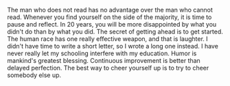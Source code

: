 The man who does not read has no advantage over the man who cannot read.
Whenever you find yourself on the side of the majority, it is time to pause and reflect.
In 20 years, you will be more disappointed by what you didn't do than by what you did.
The secret of getting ahead is to get started.
The human race has one really effective weapon, and that is laughter.
I didn't have time to write a short letter, so I wrote a long one instead.
I have never really let my schooling interfere with my education.
Humor is mankind's greatest blessing.
Continuous improvement is better than delayed perfection.
The best way to cheer yourself up is to try to cheer somebody else up.
